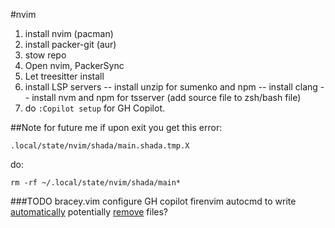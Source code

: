 #nvim
1. install nvim (pacman)
2. install packer-git (aur)
3. stow repo
4. Open nvim, PackerSync
5. Let treesitter install
6. install LSP servers
-- install unzip for sumenko and npm 
-- install clang
-- install nvm and npm for tsserver (add source file to zsh/bash file)
7. do `:Copilot setup` for GH Copilot.

##Note for future me
if upon exit you get this error:
```shell
.local/state/nvim/shada/main.shada.tmp.X
```
do:
```
rm -rf ~/.local/state/nvim/shada/main*
```
###TODO
bracey.vim
configure GH copilot
firenvim autocmd to write [automatically](https://github.com/glacambre/firenvim#automatically-syncing-changes-to-the-page)
potentially [remove](https://vi.stackexchange.com/questions/9570/how-do-i-shadont) files?
